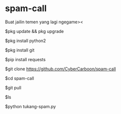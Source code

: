 # spam-call
Buat jailin temen yang lagi ngegame>&lt;

$pkg update && pkg upgrade

$pkg install python2

$pkg install git

$pip install requests

$git clone https://github.com/CyberCarboon/spam-call

$cd spam-call

$git pull

$ls

$python tukang-spam.py

